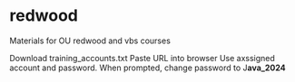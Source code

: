 # redwood
Materials for OU redwood and vbs courses

Download training_accounts.txt
Paste URL into browser
Use axssigned account and password.
When prompted, change password to J**ava_2024**


